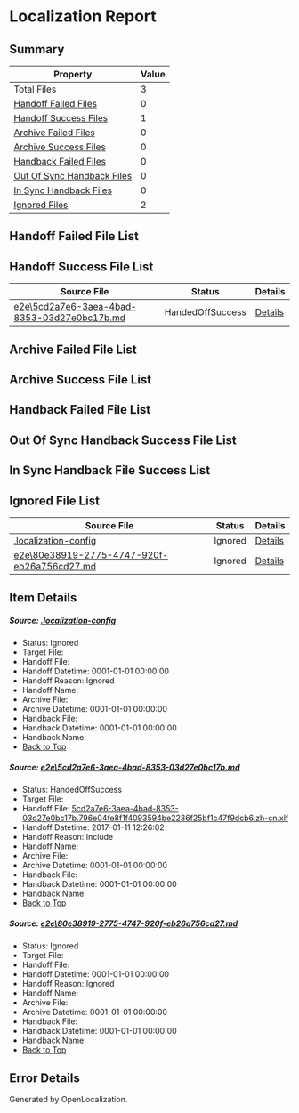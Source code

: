 # <a name='report-top'></a> Localization Report

## Summary
 Property | Value 
 -------- | ----- 
 Total Files | 3
[ Handoff Failed Files ](#handoff-failed-list)| 0
[ Handoff Success Files ](#handoff-success-list)| 1
[ Archive Failed Files ](#archive-failed-list)| 0
[ Archive Success Files ](#archive-success-list)| 0
[ Handback Failed Files ](#handback-failed-list)| 0
[ Out Of Sync Handback Files ](#outofsync-handback-success-list)| 0
[ In Sync Handback Files ](#insync-handback-success-list)| 0
[ Ignored Files ](#ignored-list)| 2

## <a name='handoff-failed-list'></a> Handoff Failed File List

## <a name='handoff-success-list'></a> Handoff Success File List
 Source File | Status | Details 
 ----------- | ------ | ------- 
 [e2e\5cd2a7e6-3aea-4bad-8353-03d27e0bc17b.md](https://github.com/OpenLocalizationTestOrg/ol-test0/blob/6278dcbc29fb40a2c5ed7f3a8e6f653c6a3a801d/e2e/5cd2a7e6-3aea-4bad-8353-03d27e0bc17b.md) | HandedOffSuccess | [Details](#09bb9bc0397639927b9e1e094831bc6755e3086c1)

## <a name='archive-failed-list'></a> Archive Failed File List

## <a name='archive-success-list'></a> Archive Success File List

## <a name='handback-failed-list'></a> Handback Failed File List

## <a name='outofsync-handback-success-list'></a> Out Of Sync Handback Success File List

## <a name='insync-handback-success-list'></a> In Sync Handback File Success List

## <a name='ignored-list'></a> Ignored File List
 Source File | Status | Details 
 ----------- | ------ | ------- 
 [.localization-config](https://github.com/OpenLocalizationTestOrg/ol-test0/blob/6278dcbc29fb40a2c5ed7f3a8e6f653c6a3a801d/.localization-config) | Ignored | [Details](#cb0632cf59c1387fc1742bfb9fa3c47f87e2e5c90)
 [e2e\80e38919-2775-4747-920f-eb26a756cd27.md](https://github.com/OpenLocalizationTestOrg/ol-test0/blob/6278dcbc29fb40a2c5ed7f3a8e6f653c6a3a801d/e2e/80e38919-2775-4747-920f-eb26a756cd27.md) | Ignored | [Details](#669f92e25c18baa08ffd6b576e2b6d76f535c5d32)

## Item Details
##### <a name='cb0632cf59c1387fc1742bfb9fa3c47f87e2e5c90'></a> Source: [.localization-config](https://github.com/OpenLocalizationTestOrg/ol-test0/blob/6278dcbc29fb40a2c5ed7f3a8e6f653c6a3a801d/.localization-config)
* Status: Ignored
* Target File: 
* Handoff File: 
* Handoff Datetime: 0001-01-01 00:00:00
* Handoff Reason: Ignored
* Handoff Name: 
* Archive File: 
* Archive Datetime: 0001-01-01 00:00:00
* Handback File: 
* Handback Datetime: 0001-01-01 00:00:00
* Handback Name: 
* [Back to Top](#report-top)

##### <a name='09bb9bc0397639927b9e1e094831bc6755e3086c1'></a> Source: [e2e\5cd2a7e6-3aea-4bad-8353-03d27e0bc17b.md](https://github.com/OpenLocalizationTestOrg/ol-test0/blob/6278dcbc29fb40a2c5ed7f3a8e6f653c6a3a801d/e2e/5cd2a7e6-3aea-4bad-8353-03d27e0bc17b.md)
* Status: HandedOffSuccess
* Target File: 
* Handoff File: [5cd2a7e6-3aea-4bad-8353-03d27e0bc17b.796e04fe8f1f4093594be2236f25bf1c47f9dcb6.zh-cn.xlf](https://github.com/OpenLocalizationTestOrg/ol-test0-handoff/blob/819a973193ab9b5fb2c554a995586da7514700b8/ol-handoff/OpenLocalizationTestOrg/ol-test0-zhcn/shujia/mt/5cd2a7e6-3aea-4bad-8353-03d27e0bc17b.796e04fe8f1f4093594be2236f25bf1c47f9dcb6.zh-cn.xlf)
* Handoff Datetime: 2017-01-11 12:26:02
* Handoff Reason: Include
* Handoff Name: 
* Archive File: 
* Archive Datetime: 0001-01-01 00:00:00
* Handback File: 
* Handback Datetime: 0001-01-01 00:00:00
* Handback Name: 
* [Back to Top](#report-top)

##### <a name='669f92e25c18baa08ffd6b576e2b6d76f535c5d32'></a> Source: [e2e\80e38919-2775-4747-920f-eb26a756cd27.md](https://github.com/OpenLocalizationTestOrg/ol-test0/blob/6278dcbc29fb40a2c5ed7f3a8e6f653c6a3a801d/e2e/80e38919-2775-4747-920f-eb26a756cd27.md)
* Status: Ignored
* Target File: 
* Handoff File: 
* Handoff Datetime: 0001-01-01 00:00:00
* Handoff Reason: Ignored
* Handoff Name: 
* Archive File: 
* Archive Datetime: 0001-01-01 00:00:00
* Handback File: 
* Handback Datetime: 0001-01-01 00:00:00
* Handback Name: 
* [Back to Top](#report-top)


## Error Details

Generated by OpenLocalization.
